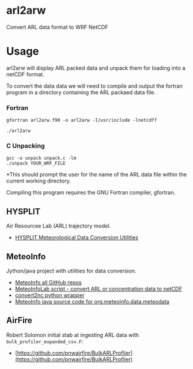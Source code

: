 # arl2arw

Convert ARL data format to WRF NetCDF

# Usage

arl2arw will display ARL packed data and unpack them for loading into a netCDF format.

To convert the data data we will need to compile and output the fortran program in a directory containing the ARL packaed data file. 

### Fortran
```
gfortran arl2arw.f90 -o arl2arw -I/usr/include -lnetcdff

./arl2arw
```

### C Unpacking
```
gcc -o unpack unpack.c -lm 
./unpack YOUR_WRF_FILE
```

*This should prompt the user for the name of the ARL data file within the current working directory.

Compiling this program requires the GNU Fortran compiler, gfortran.

## HYSPLIT

Air Resourcee Lab (ARL) trajectory model.

* [HYSPLIT Meteorological Data Conversion Utilities](https://www.ready.noaa.gov/HYSPLIT_data2arl.php)

## MeteoInfo

Jython/java project with utilities for data conversion.

* [MeteoInfo all GitHub repos](https://github.com/meteoinfo)
* [MeteoInfoLab script - convert ARL or concentration data to netCDF](https://hysplitbbs.arl.noaa.gov/viewtopic.php?t=1242)
* [convert2nc python wrapper](https://github.com/meteoinfo/MeteoInfo/blob/d580c01563027add2298d99b1b68642dfe3a516a/MeteoInfoLab/pylib/mipylib/dataset/midata.py#L599)
* [MeteoInfo java source code for org.meteoinfo.data.meteodata](https://github.com/meteoinfo/MeteoInfo/tree/master/MeteoInfoLib/src/main/java/org/meteoinfo/data/meteodata)

## AirFire

Robert Solomon initial stab at ingesting ARL data with `bulk_profiler_expanded_csv.F`:

* [https://github.com/pnwairfire/BulkARLProfiler](https://github.com/pnwairfire/BulkARLProfiler)
